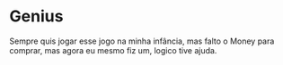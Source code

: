 # Genius



Sempre quis jogar esse jogo na minha infância, mas falto o Money para comprar, mas agora eu mesmo fiz um, logico tive ajuda.